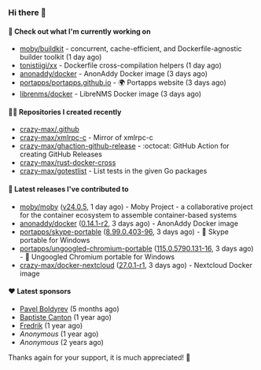 ### Hi there 👋

#### 👷 Check out what I'm currently working on

- [moby/buildkit](https://github.com/moby/buildkit) - concurrent, cache-efficient, and Dockerfile-agnostic builder toolkit (1 day ago)
- [tonistiigi/xx](https://github.com/tonistiigi/xx) - Dockerfile cross-compilation helpers (1 day ago)
- [anonaddy/docker](https://github.com/anonaddy/docker) - AnonAddy Docker image (3 days ago)
- [portapps/portapps.github.io](https://github.com/portapps/portapps.github.io) - 🌍 Portapps website (3 days ago)
- [librenms/docker](https://github.com/librenms/docker) - LibreNMS Docker image (3 days ago)

#### 👨‍💻 Repositories I created recently

- [crazy-max/.github](https://github.com/crazy-max/.github)
- [crazy-max/xmlrpc-c](https://github.com/crazy-max/xmlrpc-c) - Mirror of xmlrpc-c
- [crazy-max/ghaction-github-release](https://github.com/crazy-max/ghaction-github-release) - :octocat: GitHub Action for creating GitHub Releases
- [crazy-max/rust-docker-cross](https://github.com/crazy-max/rust-docker-cross)
- [crazy-max/gotestlist](https://github.com/crazy-max/gotestlist) - List tests in the given Go packages

#### 🚀 Latest releases I've contributed to

- [moby/moby](https://github.com/moby/moby) ([v24.0.5](https://github.com/moby/moby/releases/tag/v24.0.5), 1 day ago) - Moby Project - a collaborative project for the container ecosystem to assemble container-based systems
- [anonaddy/docker](https://github.com/anonaddy/docker) ([0.14.1-r2](https://github.com/anonaddy/docker/releases/tag/0.14.1-r2), 3 days ago) - AnonAddy Docker image
- [portapps/skype-portable](https://github.com/portapps/skype-portable) ([8.99.0.403-96](https://github.com/portapps/skype-portable/releases/tag/8.99.0.403-96), 3 days ago) - 🚀 Skype portable for Windows 
- [portapps/ungoogled-chromium-portable](https://github.com/portapps/ungoogled-chromium-portable) ([115.0.5790.131-16](https://github.com/portapps/ungoogled-chromium-portable/releases/tag/115.0.5790.131-16), 3 days ago) - 🚀 Ungoogled Chromium portable for Windows
- [crazy-max/docker-nextcloud](https://github.com/crazy-max/docker-nextcloud) ([27.0.1-r1](https://github.com/crazy-max/docker-nextcloud/releases/tag/27.0.1-r1), 3 days ago) - Nextcloud Docker image

#### ❤️ Latest sponsors
- [Pavel Boldyrev](https://github.com/bpg) (5 months ago)
- [Baptiste Canton](https://github.com/batmac) (1 year ago)
- [Fredrik](https://github.com/fredrikscode) (1 year ago)
- _Anonymous_ (1 year ago)
- _Anonymous_ (2 years ago)

Thanks again for your support, it is much appreciated! 🙏
